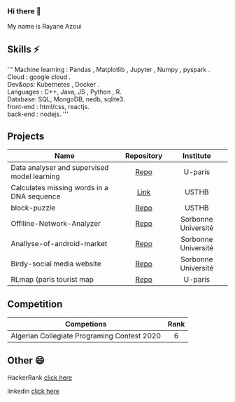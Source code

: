 ### Hi there 👋

<!--
**raaz1999/raaz1999** is a ✨ _special_ ✨ repository because its `README.md` (this file) appears on your GitHub profile.

Here are some ideas to get you started:

- 🔭 I’m currently working on ...
- 🌱 I’m currently learning ...
- 👯 I’m looking to collaborate on ...
- 🤔 I’m looking for help with ...
- 💬 Ask me about ...
- 📫 How to reach me: ...
- 😄 Pronouns: ...
- ⚡ Fun fact: ...
-->

My name is Rayane Azoui 

## Skills ⚡
'''
Machine learning :  Pandas , Matplotlib , Jupyter , Numpy , pyspark .\
Cloud : google cloud .\
Dev&ops: Kubernetes , Docker .\
Languages : C++, Java, JS , Python , R.\
Database: SQL, MongoDB, nedb, sqlite3.\
front-end : html/css, reactjs.\
back-end : nodejs.
'''
## Projects
	 	
| Name                                    | Repository  | Institute |
| --------------------------------------- |:-----------:| :--------:|
|Data analyser and supervised model learning|[Repo](https://github.com/Ghostooo/prog_web)|U-paris|
| Calculates missing words in a DNA sequence   | [Link](https://drive.google.com/file/d/15cCJDKLzLPUEBDqEtHjeUnPSkbXEq-4z/view?usp=sharing)     | USTHB |
| block-puzzle                            | [Repo](https://github.com/raaz1999/block-puzzle/tree/master/lilv4)     | USTHB |
| Offlline-Network-Analyzer                             | [Repo](https://github.com/raaz1999/Offlline-Network-Analyzer)     | Sorbonne Université |
| Anallyse-of-android-market                            | [Repo](https://github.com/raaz1999/Anallyse-of-android-market)     | Sorbonne Université |
| Birdy-social media website                           | [Repo](https://github.com/raaz1999/Birdy)     | Sorbonne Université |
| RLmap (paris tourist map |[Repo](https://github.com/raaz1999/web_pro)|U-paris|


## Competition 

| Competions                                   | Rank  |
| -------------------------------------------- |:-----:| 
|  Algerian Collegiate Programing Contest 2020 | 6     |

## Other 😄

HackerRank [click here](https://www.hackerrank.com/rayanazoui_9)

linkedin [click here](https://www.linkedin.com/in/rayane-azoui-8771281a2/)
